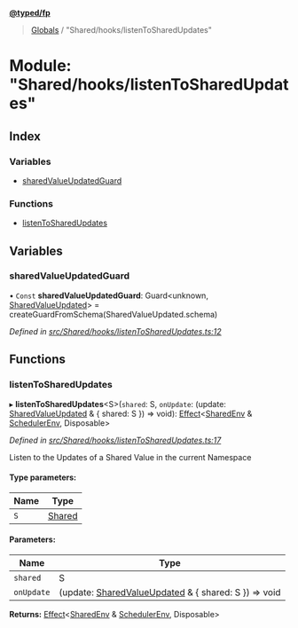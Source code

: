 **[@typed/fp](../README.md)**

> [Globals](../globals.md) / "Shared/hooks/listenToSharedUpdates"

# Module: "Shared/hooks/listenToSharedUpdates"

## Index

### Variables

* [sharedValueUpdatedGuard](_shared_hooks_listentosharedupdates_.md#sharedvalueupdatedguard)

### Functions

* [listenToSharedUpdates](_shared_hooks_listentosharedupdates_.md#listentosharedupdates)

## Variables

### sharedValueUpdatedGuard

• `Const` **sharedValueUpdatedGuard**: Guard\<unknown, [SharedValueUpdated](_shared_core_events_sharedvalueevent_.sharedvalueupdated.md)> = createGuardFromSchema(SharedValueUpdated.schema)

*Defined in [src/Shared/hooks/listenToSharedUpdates.ts:12](https://github.com/TylorS/typed-fp/blob/f27ba3e/src/Shared/hooks/listenToSharedUpdates.ts#L12)*

## Functions

### listenToSharedUpdates

▸ **listenToSharedUpdates**\<S>(`shared`: S, `onUpdate`: (update: [SharedValueUpdated](_shared_core_events_sharedvalueevent_.sharedvalueupdated.md) & { shared: S  }) => void): [Effect](_effect_effect_.effect.md)\<[SharedEnv](../interfaces/_shared_core_services_sharedenv_.sharedenv.md) & [SchedulerEnv](../interfaces/_scheduler_schedulerenv_.schedulerenv.md), Disposable>

*Defined in [src/Shared/hooks/listenToSharedUpdates.ts:17](https://github.com/TylorS/typed-fp/blob/f27ba3e/src/Shared/hooks/listenToSharedUpdates.ts#L17)*

Listen to the Updates of a Shared Value in the current Namespace

#### Type parameters:

Name | Type |
------ | ------ |
`S` | [Shared](_shared_core_model_shared_.shared.md) |

#### Parameters:

Name | Type |
------ | ------ |
`shared` | S |
`onUpdate` | (update: [SharedValueUpdated](_shared_core_events_sharedvalueevent_.sharedvalueupdated.md) & { shared: S  }) => void |

**Returns:** [Effect](_effect_effect_.effect.md)\<[SharedEnv](../interfaces/_shared_core_services_sharedenv_.sharedenv.md) & [SchedulerEnv](../interfaces/_scheduler_schedulerenv_.schedulerenv.md), Disposable>
